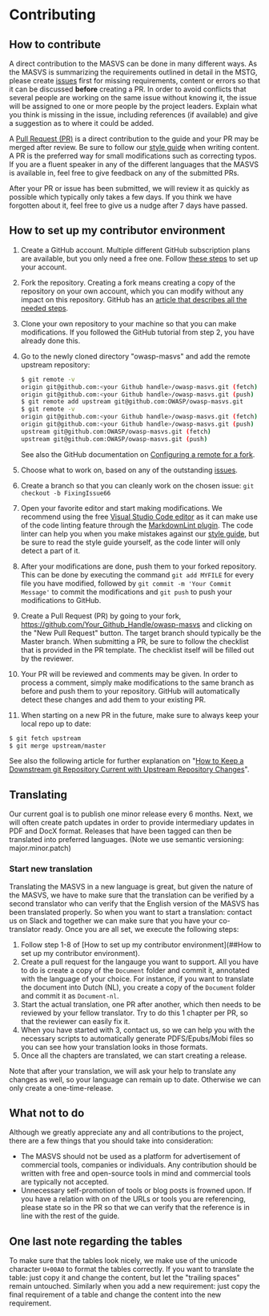 # Contributing

## How to contribute

A direct contribution to the MASVS can be done in many different ways. As the MASVS is summarizing the requirements outlined in detail in the MSTG, please create [issues](https://github.com/OWASP/owasp-masvs/issues "MASVS Issues") first for missing requirements, content or errors so that it can be discussed **before** creating a PR. In order to avoid conflicts that several people are working on the same issue without knowing it, the issue will be assigned to one or more people by the project leaders.
Explain what you think is missing in the issue, including references (if available) and give a suggestion as to where it could be added.

A [Pull Request (PR)](https://github.com/OWASP/owasp-masvs/pulls "Create a pull request") is a direct contribution to the guide and your PR may be merged after review. Be sure to follow our [style guide](https://github.com/OWASP/owasp-mstg/blob/master/style_guide.md "MSTG Style Guide") when writing content. A PR is the preferred way for small modifications such as correcting typos. If you are a fluent speaker in any of the different languages that the MASVS is available in, feel free to give feedback on any of the submitted PRs.

After your PR or issue has been submitted, we will review it as quickly as possible which typically only takes a few days. If you think we have forgotten about it, feel free to give us a nudge after 7 days have passed.

## How to set up my contributor environment

1. Create a GitHub account. Multiple different GitHub subscription plans are available, but you only need a free one. Follow [these steps](https://help.github.com/en/articles/signing-up-for-a-new-github-account "Signing up for a new GitHub account") to set up your account.
2. Fork the repository. Creating a fork means creating a copy of the repository on your own account, which you can modify without any impact on this repository. GitHub has an [article that describes all the needed steps](https://help.github.com/en/articles/fork-a-repo "Fork a repo").
3. Clone your own repository to your machine so that you can make modifications. If you followed the GitHub tutorial from step 2, you have already done this.
4. Go to the newly cloned directory "owasp-masvs" and add the remote upstream repository:

    ```bash
    $ git remote -v
    origin git@github.com:<your Github handle>/owasp-masvs.git (fetch)
    origin git@github.com:<your Github handle>/owasp-masvs.git (push)
    $ git remote add upstream git@github.com:OWASP/owasp-masvs.git
    $ git remote -v
    origin git@github.com:<your Github handle>/owasp-masvs.git (fetch)
    origin git@github.com:<your Github handle>/owasp-masvs.git (push)
    upstream git@github.com:OWASP/owasp-masvs.git (fetch)
    upstream git@github.com:OWASP/owasp-masvs.git (push)
    ```

    See also the GitHub documentation on [Configuring a remote for a fork](https://help.github.com/en/articles/configuring-a-remote-for-a-fork "Configuring a remote for a fork").

5. Choose what to work on, based on any of the outstanding [issues](https://github.com/OWASP/owasp-masvs/issues "MASVS Issues").
6. Create a branch so that you can cleanly work on the chosen issue: `git checkout -b FixingIssue66`
7. Open your favorite editor and start making modifications. We recommend using the free [Visual Studio Code editor](https://code.visualstudio.com "Visual Studio Code") as it can make use of the code linting feature through the [MarkdownLint plugin](https://github.com/DavidAnson/vscode-markdownlint#install "MarkdownLint plugin"). The code linter can help you when you make mistakes against our [style guide](https://github.com/OWASP/owasp-mstg/blob/master/style_guide.md "MSTG Style Guide"), but be sure to read the style guide yourself, as the code linter will only detect a part of it.
8. After your modifications are done, push them to your forked repository. This can be done by executing the command `git add MYFILE` for every file you have modified, followed by `git commit -m 'Your Commit Message'` to commit the modifications and `git push` to push your modifications to GitHub.
9. Create a Pull Request (PR) by going to your fork, <https://github.com/Your_Github_Handle/owasp-masvs> and clicking on the "New Pull Request" button. The target branch should typically be the Master branch. When submitting a PR, be sure to follow the checklist that is provided in the PR template. The checklist itself will be filled out by the reviewer.
10. Your PR will be reviewed and comments may be given. In order to process a comment, simply make modifications to the same branch as before and push them to your repository. GitHub will automatically detect these changes and add them to your existing PR.
11. When starting on a new PR in the future, make sure to always keep your local repo up to date:

```bash
$ git fetch upstream
$ git merge upstream/master
```

See also the following article for further explanation on "[How to Keep a Downstream git Repository Current with Upstream Repository Changes](https://medium.com/sweetmeat/how-to-keep-a-downstream-git-repository-current-with-upstream-repository-changes-10b76fad6d97 "How to Keep a Downstream git Repository Current with Upstream Repository Changes")".

## Translating

Our current goal is to publish one minor release every 6 months. Next, we will often create patch updates in order to provide intermediary updates in PDF and DocX format. Releases that have been tagged can then be translated into preferred languages. (Note we use semantic versioning: major.minor.patch)

### Start new translation

Translating the MASVS in a new language is great, but given the nature of the MASVS, we have to make sure that the translation can be verified by a second translator who can verify that the English version of the MASVS has been translated properly. So when you want to start a translation: contact us on Slack and together we can make sure that you have your co-translator ready. Once you are all set, we execute the following steps:

1. Follow step 1-8 of [How to set up my contributor environment](##How to set up my contributor environment).
2. Create a pull request for the langauge you want to support. All you have to do is create a copy of the `Document` folder and commit it, annotated with the language of your choice. For instance, if you want to translate the document into Dutch (NL), you create a copy of the `Document` folder and commit it as `Document-nl`.
3. Start the actual translation, one PR after another, which then needs to be reviewed by your fellow translator. Try to do this 1 chapter per PR, so that the reviewer can easily fix it.
4. When you have started with 3, contact us, so we can help you with the necessary scripts to automatically generate PDFS/Epubs/Mobi files so you can see how your translation looks in those formats.
5. Once all the chapters are translated, we can start creating a release.

Note that after your translation, we will ask your help to translate any changes as well, so your language can remain up to date. Otherwise we can only create a one-time-release.

## What not to do

Although we greatly appreciate any and all contributions to the project, there are a few things that you should take into consideration:

- The MASVS should not be used as a platform for advertisement of commercial tools, companies or individuals. Any contribution should be written with free and open-source tools in mind and commercial tools are typically not accepted.
- Unnecessary self-promotion of tools or blog posts is frowned upon. If you have a relation with on of the URLs or tools you are referencing, please state so in the PR so that we can verify that the reference is in line with the rest of the guide.

## One last note regarding the tables

To make sure that the tables look nicely, we make use of the unicode character `U+00A0` to format the tables correctly. If you want to translate the table: just copy it and change the content, but let the "trailing spaces" remain untouched. Similarly when you add a new requirement: just copy the final requirement of a table and change the content into the new requirement.
